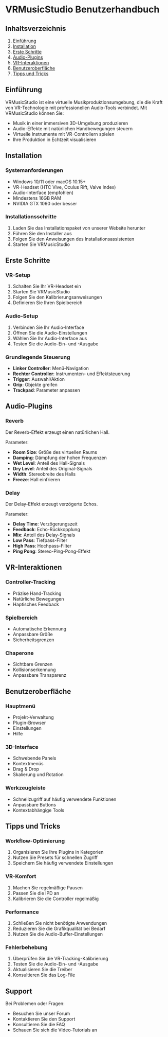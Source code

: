 # VRMusicStudio Benutzerhandbuch

## Inhaltsverzeichnis
1. [Einführung](#einführung)
2. [Installation](#installation)
3. [Erste Schritte](#erste-schritte)
4. [Audio-Plugins](#audio-plugins)
5. [VR-Interaktionen](#vr-interaktionen)
6. [Benutzeroberfläche](#benutzeroberfläche)
7. [Tipps und Tricks](#tipps-und-tricks)

## Einführung

VRMusicStudio ist eine virtuelle Musikproduktionsumgebung, die die Kraft von VR-Technologie mit professionellen Audio-Tools verbindet. Mit VRMusicStudio können Sie:

- Musik in einer immersiven 3D-Umgebung produzieren
- Audio-Effekte mit natürlichen Handbewegungen steuern
- Virtuelle Instrumente mit VR-Controllern spielen
- Ihre Produktion in Echtzeit visualisieren

## Installation

### Systemanforderungen
- Windows 10/11 oder macOS 10.15+
- VR-Headset (HTC Vive, Oculus Rift, Valve Index)
- Audio-Interface (empfohlen)
- Mindestens 16GB RAM
- NVIDIA GTX 1060 oder besser

### Installationsschritte
1. Laden Sie das Installationspaket von unserer Website herunter
2. Führen Sie den Installer aus
3. Folgen Sie den Anweisungen des Installationsassistenten
4. Starten Sie VRMusicStudio

## Erste Schritte

### VR-Setup
1. Schalten Sie Ihr VR-Headset ein
2. Starten Sie VRMusicStudio
3. Folgen Sie den Kalibrierungsanweisungen
4. Definieren Sie Ihren Spielbereich

### Audio-Setup
1. Verbinden Sie Ihr Audio-Interface
2. Öffnen Sie die Audio-Einstellungen
3. Wählen Sie Ihr Audio-Interface aus
4. Testen Sie die Audio-Ein- und -Ausgabe

### Grundlegende Steuerung
- **Linker Controller**: Menü-Navigation
- **Rechter Controller**: Instrumenten- und Effektsteuerung
- **Trigger**: Auswahl/Aktion
- **Grip**: Objekte greifen
- **Trackpad**: Parameter anpassen

## Audio-Plugins

### Reverb
Der Reverb-Effekt erzeugt einen natürlichen Hall.

Parameter:
- **Room Size**: Größe des virtuellen Raums
- **Damping**: Dämpfung der hohen Frequenzen
- **Wet Level**: Anteil des Hall-Signals
- **Dry Level**: Anteil des Original-Signals
- **Width**: Stereobreite des Halls
- **Freeze**: Hall einfrieren

### Delay
Der Delay-Effekt erzeugt verzögerte Echos.

Parameter:
- **Delay Time**: Verzögerungszeit
- **Feedback**: Echo-Rückkopplung
- **Mix**: Anteil des Delay-Signals
- **Low Pass**: Tiefpass-Filter
- **High Pass**: Hochpass-Filter
- **Ping Pong**: Stereo-Ping-Pong-Effekt

## VR-Interaktionen

### Controller-Tracking
- Präzise Hand-Tracking
- Natürliche Bewegungen
- Haptisches Feedback

### Spielbereich
- Automatische Erkennung
- Anpassbare Größe
- Sicherheitsgrenzen

### Chaperone
- Sichtbare Grenzen
- Kollisionserkennung
- Anpassbare Transparenz

## Benutzeroberfläche

### Hauptmenü
- Projekt-Verwaltung
- Plugin-Browser
- Einstellungen
- Hilfe

### 3D-Interface
- Schwebende Panels
- Kontextmenüs
- Drag & Drop
- Skalierung und Rotation

### Werkzeugleiste
- Schnellzugriff auf häufig verwendete Funktionen
- Anpassbare Buttons
- Kontextabhängige Tools

## Tipps und Tricks

### Workflow-Optimierung
1. Organisieren Sie Ihre Plugins in Kategorien
2. Nutzen Sie Presets für schnellen Zugriff
3. Speichern Sie häufig verwendete Einstellungen

### VR-Komfort
1. Machen Sie regelmäßige Pausen
2. Passen Sie die IPD an
3. Kalibrieren Sie die Controller regelmäßig

### Performance
1. Schließen Sie nicht benötigte Anwendungen
2. Reduzieren Sie die Grafikqualität bei Bedarf
3. Nutzen Sie die Audio-Buffer-Einstellungen

### Fehlerbehebung
1. Überprüfen Sie die VR-Tracking-Kalibrierung
2. Testen Sie die Audio-Ein- und -Ausgabe
3. Aktualisieren Sie die Treiber
4. Konsultieren Sie das Log-File

## Support

Bei Problemen oder Fragen:
- Besuchen Sie unser Forum
- Kontaktieren Sie den Support
- Konsultieren Sie die FAQ
- Schauen Sie sich die Video-Tutorials an 